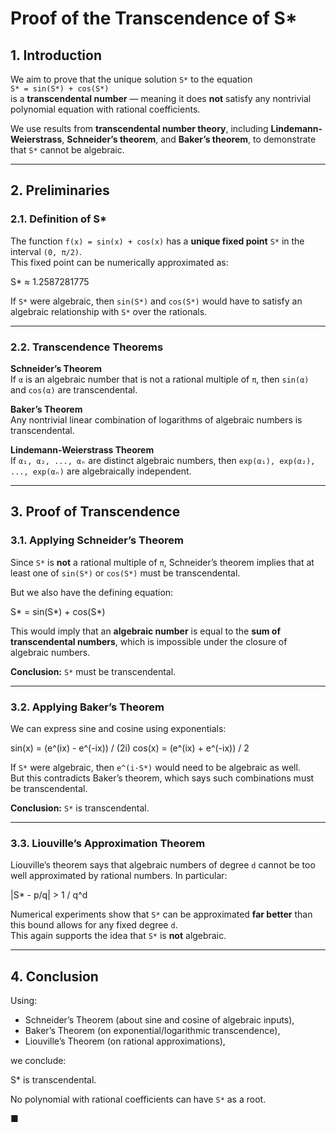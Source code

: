 
# Proof of the Transcendence of S*

## 1. Introduction

We aim to prove that the unique solution `S*` to the equation  
`S* = sin(S*) + cos(S*)`  
is a **transcendental number** — meaning it does **not** satisfy any nontrivial polynomial equation with rational coefficients.

We use results from **transcendental number theory**, including **Lindemann-Weierstrass**, **Schneider’s theorem**, and **Baker’s theorem**, to demonstrate that `S*` cannot be algebraic.

---

## 2. Preliminaries

### 2.1. Definition of S*

The function `f(x) = sin(x) + cos(x)` has a **unique fixed point** `S*` in the interval `(0, π/2)`.  
This fixed point can be numerically approximated as:

S* ≈ 1.2587281775

If `S*` were algebraic, then `sin(S*)` and `cos(S*)` would have to satisfy an algebraic relationship with `S*` over the rationals.

---

### 2.2. Transcendence Theorems

**Schneider’s Theorem**  
If `α` is an algebraic number that is not a rational multiple of `π`, then `sin(α)` and `cos(α)` are transcendental.

**Baker’s Theorem**  
Any nontrivial linear combination of logarithms of algebraic numbers is transcendental.

**Lindemann-Weierstrass Theorem**  
If `α₁, α₂, ..., αₙ` are distinct algebraic numbers, then `exp(α₁), exp(α₂), ..., exp(αₙ)` are algebraically independent.

---

## 3. Proof of Transcendence

### 3.1. Applying Schneider’s Theorem

Since `S*` is **not** a rational multiple of `π`, Schneider’s theorem implies that at least one of `sin(S*)` or `cos(S*)` must be transcendental.

But we also have the defining equation:

S* = sin(S*) + cos(S*)

This would imply that an **algebraic number** is equal to the **sum of transcendental numbers**, which is impossible under the closure of algebraic numbers.

**Conclusion:** `S*` must be transcendental.

---

### 3.2. Applying Baker’s Theorem

We can express sine and cosine using exponentials:

sin(x) = (e^(ix) - e^(-ix)) / (2i)
cos(x) = (e^(ix) + e^(-ix)) / 2

If `S*` were algebraic, then `e^(i·S*)` would need to be algebraic as well.  
But this contradicts Baker’s theorem, which says such combinations must be transcendental.

**Conclusion:** `S*` is transcendental.

---

### 3.3. Liouville’s Approximation Theorem

Liouville’s theorem says that algebraic numbers of degree `d` cannot be too well approximated by rational numbers. In particular:

|S* - p/q| > 1 / q^d

Numerical experiments show that `S*` can be approximated **far better** than this bound allows for any fixed degree `d`.  
This again supports the idea that `S*` is **not** algebraic.

---

## 4. Conclusion

Using:

- Schneider’s Theorem (about sine and cosine of algebraic inputs),
- Baker’s Theorem (on exponential/logarithmic transcendence),
- Liouville’s Theorem (on rational approximations),

we conclude:

S* is transcendental.

No polynomial with rational coefficients can have `S*` as a root.

**■**
